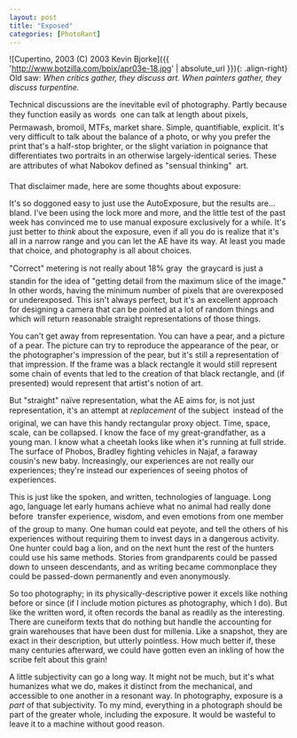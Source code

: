 ```yaml
---
layout: post
title: "Exposed"
categories: [PhotoRant]
---
```



![Cupertino, 2003 (C) 2003 Kevin Bjorke]({{ 'http://www.botzilla.com/bpix/apr03e-18.jpg' | absolute_url }}){: .align-right}
Old saw: <i>When critics gather, they discuss art. When painters gather, they discuss turpentine.</i>

Technical discussions are the inevitable evil of photography. Partly because they function easily as words &#151; one can talk at length about pixels, Permawash, bromoil, MTFs, market share. Simple, quantifiable, explicit. It's very difficult to talk about the balance of a photo, or why you prefer the print that's a half-stop brighter, or the slight variation in poignance that  differentiates two portraits in an otherwise largely-identical series. These are attributes of what Nabokov defined as "sensual thinking" &#151; art.

That disclaimer made, here are some thoughts about exposure:
<!--more-->

It's so doggoned easy to just use the AutoExposure, but the results are... bland. I've been using the lock more and more, and the little test of the past week has convinced me to use manual exposure exclusively for a while. It's just better to <i>think</i> about the exposure, even if all you do is realize that it's all in a narrow range and you can let the AE have its way. At least you made that choice, and photography is all about choices.

"Correct" metering is not really about 18% gray &#151; the graycard is just a standin for the idea of "getting detail from the maximum slice of the image." In other words, having the minimum number of pixels that are overexposed or underexposed. This isn't always perfect, but it's an excellent approach for designing a camera that can be pointed at a lot of random things and which will return reasonable straight representations of those things.

You can't get away from representation. You can have a pear, and a picture of a pear. The picture can try to reproduce the appearance of the pear, or the photographer's impression of the pear, but it's still a representation of that impression. If the frame was a black rectangle it would still represent some chain of events that led to the creation of that black rectangle, and (if presented) would represent that artist's notion of art.

But "straight" na&iuml;ve representation, what the AE aims for, is not just representation, it's an attempt at <i>replacement</i> of the subject &#151; instead of the original, we can have this handy rectangular proxy object. Time, space, scale, can be collapsed. I know the face of my great-grandfather, as a young man. I know what a cheetah looks like when it's running at full stride. The surface of Phobos, Bradley fighting vehicles in Najaf, a faraway cousin's new baby. Increasingly, our experiences are not really our experiences; they're instead our experiences of seeing photos of experiences.

This is just like the spoken, and written, technologies of language. Long ago, language let early humans achieve what no animal had really done before &#151; transfer experience, wisdom, and even emotions from one member of the group to many. One human could eat peyote, and tell the others of his experiences without requiring them to invest days in a dangerous activity. One hunter could bag a lion, and on the next hunt the rest of the hunters could use his same methods. Stories from grandparents could be passed down to unseen descendants, and as writing became commonplace they could be passed-down permanently and even anonymously.

So too photography; in its physically-descriptive power it excels like nothing before or since (if I include motion pictures as photography, which I do). But like the written word, it often records the banal as readily as the interesting. There are cuneiform texts that do nothing but handle the accounting for grain warehouses that have been dust for millenia. Like a snapshot, they are exact in their description, but utterly pointless. How much better if, these many centuries afterward, we could have gotten even an inkling of how the scribe felt about this grain!

A little subjectivity can go a long way. It might not be much, but it's what humanizes what we do, makes it distinct from the mechanical, and accessible to one another in a resonant way. In photography, exposure is a <i>part</i> of that subjectivity. To my mind, everything in a photograph should be part of the greater whole, including the exposure. It would be wasteful to leave it to a machine without good reason.
